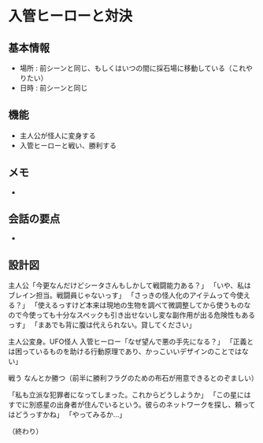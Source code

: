 # 入管ヒーローと対決
## 基本情報
* 場所 : 前シーンと同じ、もしくはいつの間に採石場に移動している（これやりたい）
* 日時 : 前シーンと同じ

## 機能
* 主人公が怪人に変身する
* 入管ヒーローと戦い、勝利する

## メモ
* 

## 会話の要点
* 


## 設計図
主人公「今更なんだけどシータさんもしかして戦闘能力ある？」
「いや、私はブレイン担当。戦闘員じゃないっす」
「さっきの怪人化のアイテムって今使える？」
「使えるっすけど本来は現地の生物を調べて微調整してから使うものなので今使っても十分なスペックも引き出せないし変な副作用が出る危険性もあるっす」
「まあでも背に腹は代えられない。貸してください」

主人公変身。UFO怪人
入管ヒーロー「なぜ望んで悪の手先になる？」
「正義とは困っているものを助ける行動原理であり、かっこいいデザインのことではない」

戦う
なんとか勝つ（前半に勝利フラグのための布石が用意できるとのぞましい）

「私も立派な犯罪者になってしまった。これからどうしようか」
「この星にはすでに別惑星の出身者が住んでいるという。彼らのネットワークを探し、頼ってはどうっすかね」
「やってみるか…」

（終わり）
